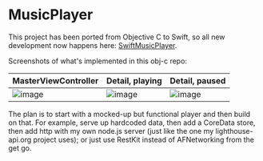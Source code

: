 # MusicPlayer

This project has been ported from Objective C to Swift, so all new development now happens here: [SwiftMusicPlayer](https://github.com/wbraynen/SwiftMusicPlayer).

Screenshots of what's implemented in this obj-c repo:

|MasterViewController|Detail, playing|Detail, paused|
|---|---|---|
|![image](https://cloud.githubusercontent.com/assets/4765449/11490289/74a0f258-9794-11e5-8046-0a111f5167b5.png)|![image](https://cloud.githubusercontent.com/assets/4765449/11545239/645ad1b4-9903-11e5-9f4b-bcb025805100.png)|![image](https://cloud.githubusercontent.com/assets/4765449/11544445/1a7168f0-98ff-11e5-99ec-e6521981dc28.png)|

The plan is to start with a mocked-up but functional player and then build on that.  For example, serve up hardcoded data, then add a CoreData store, then add http with my own node.js server (just like the one my lighthouse-api.org project uses); or just use RestKit instead of AFNetworking from the get go.
